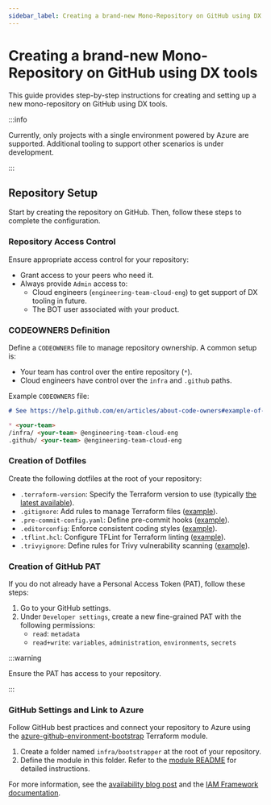 ```yaml
---
sidebar_label: Creating a brand-new Mono-Repository on GitHub using DX tools
---
```


# Creating a brand-new Mono-Repository on GitHub using DX tools

This guide provides step-by-step instructions for creating and setting up a new
mono-repository on GitHub using DX tools.

:::info

Currently, only projects with a single environment powered by Azure are
supported. Additional tooling to support other scenarios is under development.

:::

## Repository Setup

Start by creating the repository on GitHub. Then, follow these steps to complete
the configuration.

### Repository Access Control

Ensure appropriate access control for your repository:

- Grant access to your peers who need it.
- Always provide `Admin` access to:
  - Cloud engineers (`engineering-team-cloud-eng`) to get support of DX tooling
    in future.
  - The BOT user associated with your product.

### CODEOWNERS Definition

Define a `CODEOWNERS` file to manage repository ownership. A common setup is:

- Your team has control over the entire repository (`*`).
- Cloud engineers have control over the `infra` and `.github` paths.

Example `CODEOWNERS` file:

```md
# See https://help.github.com/en/articles/about-code-owners#example-of-a-codeowners-file

* <your-team>
/infra/ <your-team> @engineering-team-cloud-eng
.github/ <your-team> @engineering-team-cloud-eng
```

### Creation of Dotfiles

Create the following dotfiles at the root of your repository:

- `.terraform-version`: Specify the Terraform version to use (typically
  [the latest available](https://developer.hashicorp.com/terraform/install?product_intent=terraform)).
- `.gitignore`: Add rules to manage Terraform files
  ([example](https://github.com/pagopa/dx-typescript/blob/main/.gitignore#L1)).
- `.pre-commit-config.yaml`: Define pre-commit hooks
  ([example](https://github.com/pagopa/dx/blob/main/.pre-commit-config.yaml)).
- `.editorconfig`: Enforce consistent coding styles
  ([example](https://github.com/pagopa/dx-typescript/blob/main/.editorconfig)).
- `.tflint.hcl`: Configure TFLint for Terraform linting
  ([example](https://github.com/pagopa/dx/blob/main/.tflint.hcl)).
- `.trivyignore`: Define rules for Trivy vulnerability scanning
  ([example](https://github.com/pagopa/dx/blob/main/.trivyignore)).

### Creation of GitHub PAT

If you do not already have a Personal Access Token (PAT), follow these steps:

1. Go to your GitHub settings.
2. Under `Developer settings`, create a new fine-grained PAT with the following
   permissions:
   - `read`: `metadata`
   - `read+write`: `variables`, `administration`, `environments`, `secrets`

:::warning

Ensure the PAT has access to your repository.

:::

### GitHub Settings and Link to Azure

Follow GitHub best practices and connect your repository to Azure using the
[azure-github-environment-bootstrap](https://registry.terraform.io/modules/pagopa-dx/azure-github-environment-bootstrap/azurerm/latest)
Terraform module.

1. Create a folder named `infra/bootstrapper` at the root of your repository.
2. Define the module in this folder. Refer to the
   [module README](https://registry.terraform.io/modules/pagopa-dx/azure-github-environment-bootstrap/azurerm/latest?tab=readme)
   for detailed instructions.

For more information, see the
[availability blog post](../articles/azure-github-environment-bootstrap.md) and
the [IAM Framework documentation](./azure/azure-iam.md).
